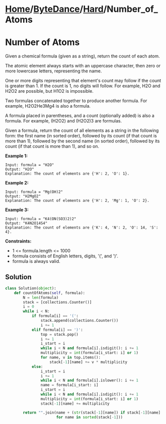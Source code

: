 # [Home](./../..)/[ByteDance](./..)/[Hard](./)/Number_of_Atoms
<h1>Number of Atoms</h1>

<p>
Given a chemical formula (given as a string), return the count of each atom.

The atomic element always starts with an uppercase character, then zero or more lowercase letters, representing the name.

One or more digits representing that element's count may follow if the count is greater than 1. If the count is 1, no digits will follow. For example, H2O and H2O2 are possible, but H1O2 is impossible.

Two formulas concatenated together to produce another formula. For example, H2O2He3Mg4 is also a formula.

A formula placed in parentheses, and a count (optionally added) is also a formula. For example, (H2O2) and (H2O2)3 are formulas.

Given a formula, return the count of all elements as a string in the following form: the first name (in sorted order), followed by its count (if that count is more than 1), followed by the second name (in sorted order), followed by its count (if that count is more than 1), and so on.

</p>

<b>Example 1:</b>

    Input: formula = "H2O"
    Output: "H2O"
    Explanation: The count of elements are {'H': 2, 'O': 1}.
    
<b>Example 2:</b>

    Input: formula = "Mg(OH)2"
    Output: "H2MgO2"
    Explanation: The count of elements are {'H': 2, 'Mg': 1, 'O': 2}.
    
<b>Example 3:</b>

    Input: formula = "K4(ON(SO3)2)2"
    Output: "K4N2O14S4"
    Explanation: The count of elements are {'K': 4, 'N': 2, 'O': 14, 'S': 4}.

<b>Constraints:</b>

- 1 <= formula.length <= 1000
- formula consists of English letters, digits, '(', and ')'.
- formula is always valid.

<h2>Solution</h2>

```python
class Solution(object):
    def countOfAtoms(self, formula):
        N = len(formula)
        stack = [collections.Counter()]
        i = 0
        while i < N:
            if formula[i] == '(':
                stack.append(collections.Counter())
                i += 1
            elif formula[i] == ')':
                top = stack.pop()
                i += 1
                i_start = i
                while i < N and formula[i].isdigit(): i += 1
                multiplicity = int(formula[i_start: i] or 1)
                for name, v in top.items():
                    stack[-1][name] += v * multiplicity
            else:
                i_start = i
                i += 1
                while i < N and formula[i].islower(): i += 1
                name = formula[i_start: i]
                i_start = i
                while i < N and formula[i].isdigit(): i += 1
                multiplicity = int(formula[i_start: i] or 1)
                stack[-1][name] += multiplicity

        return "".join(name + (str(stack[-1][name]) if stack[-1][name] > 1 else '')
                       for name in sorted(stack[-1]))
```
